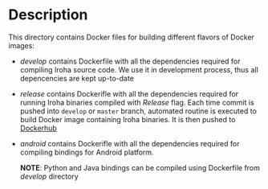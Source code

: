 # Description
This directory contains Docker files for building different flavors of Docker images:
- *develop* contains Dockerfile with all the dependencies required for compiling Iroha source code. We use it in development process, thus all depencencies are kept up-to-date
- *release* contains Dockerifle with all the dependencies required for running Iroha binaries compiled with *Release* flag. Each time commit is pushed into `develop` or `master` branch, automated routine is executed to build Docker image containing Iroha binaries. It is then pushed to [Dockerhub](https://hub.docker.com/r/hyperledger/iroha/)
- *android* contains Dockerifle with all the dependencies required for compiling bindings for Android platform.

  **NOTE**: Python and Java bindings can be compiled using Dockerfile from *develop* directory
